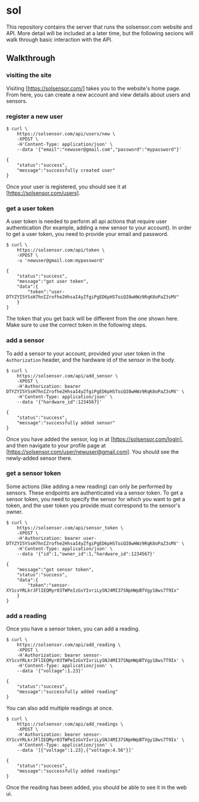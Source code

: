 # sol

This repository contains the server that runs the solsensor.com website and API.
More detail will be included at a later time, but the following secions will
walk through basic interaction with the API.

## Walkthrough

### visiting the site

Visiting [https://solsensor.com/] takes you to the website's home page. From
here, you can create a new account and view details about users and sensors.

### register a new user

```
$ curl \
    https://solsensor.com/api/users/new \
    -XPOST \
    -H'Content-Type: application/json' \
    --data '{"email":"newuser@gmail.com","password":"mypassword"}'

{
    "status":"success",
    "message":"successfully created user"
}
```

Once your user is registered, you should see it at [https://solsensor.com/users].

### get a user token

A user token is needed to perform all api actions that require user
authentication (for example, adding a new sensor to your account). In order to
get a user token, you need to provide your email and password.

```
$ curl \
    https://solsensor.com/api/token \
    -XPOST \
    -u 'newuser@gmail.com:mypassword'

{
    "status":"success",
    "message":"got user token",
    "data":{
        "token":"user-DTYZYI5YSsH7hnIZrofhe2HhsaI4yZfgiPgED6pHSToiQI0wHWz9RqK8oPaZ3sMV"
    }
}
```

The token that you get back will be different from the one shown here. Make sure
to use the correct token in the following steps.

### add a sensor

To add a sensor to your account, provided your user token in the `Authorization`
header, and the hardware id of the sensor in the body.

```
$ curl \
    https://solsensor.com/api/add_sensor \
    -XPOST \
    -H'Authorization: bearer DTYZYI5YSsH7hnIZrofhe2HhsaI4yZfgiPgED6pHSToiQI0wHWz9RqK8oPaZ3sMV' \
    -H'Content-Type: application/json' \
    --data '{"hardware_id":1234567}'

{
    "status":"success",
    "message":"successfully added sensor"
}
```

Once you have added the sensor, log in at [https://solsensor.com/login], and
then navigate to your profile page at
[https://solsensor.com/user/newuser@gmail.com]. You should see the newly-added
sensor there.

### get a sensor token

Some actions (like adding a new reading) can only be performed by sensors. These
endpoints are authenticated via a sensor token. To get a sensor token, you need
to specify the sensor for which you want to get a token, and the user token you
provide must correspond to the sensor's owner.

```
$ curl \
    https://solsensor.com/api/sensor_token \
    -XPOST \
    -H'Authorization: bearer user-DTYZYI5YSsH7hnIZrofhe2HhsaI4yZfgiPgED6pHSToiQI0wHWz9RqK8oPaZ3sMV' \
    -H'Content-Type: application/json' \
    --data '{"id":1,"owner_id":1,"hardware_id":1234567}'

{
    "message":"got sensor token",
    "status":"success",
    "data":{
        "token":"sensor-XY1cvYRLkrJFlIEQMyr03TWPeIzGsYIvriLySNJ4MI37SNpHWpBTVgy18ws7T9Ix"
    }
}
```

### add a reading

Once you have a sensor token, you can add a reading.

```
$ curl \
    https://solsensor.com/api/add_reading \
    -XPOST \
    -H'Authorization: bearer sensor-XY1cvYRLkrJFlIEQMyr03TWPeIzGsYIvriLySNJ4MI37SNpHWpBTVgy18ws7T9Ix' \
    -H'Content-Type: application/json' \
    --data '{"voltage":1.23}'

{
    "status":"success",
    "message":"successfully added reading"
}
```

You can also add multiple readings at once.

```
$ curl \
    https://solsensor.com/api/add_readings \
    -XPOST \
    -H'Authorization: bearer sensor-XY1cvYRLkrJFlIEQMyr03TWPeIzGsYIvriLySNJ4MI37SNpHWpBTVgy18ws7T9Ix' \
    -H'Content-Type: application/json' \
    --data '[{"voltage":1.23},{"voltage:4.56"}]'

{
    "status":"success",
    "message":"successfully added readings"
}
```

Once the reading has been added, you should be able to see it in the web ui.
